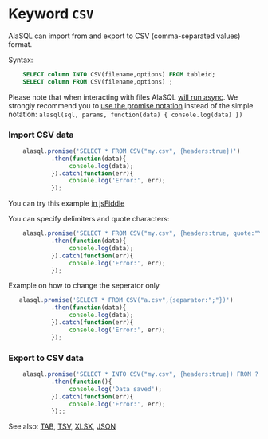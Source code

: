 # Keyword `CSV`

AlaSQL can import from and export to CSV (comma-separated values) format.

Syntax:
```sql
    SELECT column INTO CSV(filename,options) FROM tableid;
    SELECT column FROM CSV(filename,options) ;
```

Please note that when interacting with files AlaSQL [will run async](async). We strongly recommend you to [use the promise notation](promise) instead of the simple notation: `alasql(sql, params, function(data) { console.log(data) })`


### Import CSV data
```js
    alasql.promise('SELECT * FROM CSV("my.csv", {headers:true})')
            .then(function(data){
                 console.log(data);
            }).catch(function(err){
                 console.log('Error:', err);
            });
```
You can try this example [in jsFiddle](http://jsfiddle.net/agershun/efmhcnu8/1/)

You can specify delimiters and quote characters:
```js
    alasql.promise('SELECT * FROM CSV("my.csv", {headers:true, quote:"\'",separator:","})')
            .then(function(data){
                 console.log(data);
            }).catch(function(err){
                 console.log('Error:', err);
            });
```

Example on how to change the seperator only
```js
   alasql.promise('SELECT * FROM CSV("a.csv",{separator:";"})')
            .then(function(data){
                 console.log(data);
            }).catch(function(err){
                 console.log('Error:', err);
            });
```

### Export to CSV data
```js
    alasql.promise('SELECT * INTO CSV("my.csv", {headers:true}) FROM ?',[data])
            .then(function(){
                 console.log('Data saved');
            }).catch(function(err){
                 console.log('Error:', err);
            });;
```
See also: [TAB](Tab), [TSV](Tsv), [XLSX](Xlsx), [JSON](Json)

